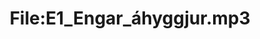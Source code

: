 ---
title: File:E1_Engar_áhyggjur.mp3
recording of: Engar áhyggjur.
reading speed: slow
speaker: E
license: CC0
---